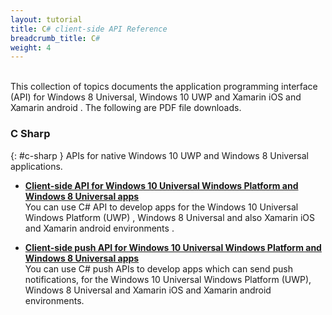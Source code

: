 ```yaml
---
layout: tutorial
title: C# client-side API Reference
breadcrumb_title: C#
weight: 4
---
```

<!-- NLS_CHARSET=UTF-8 -->
<br/>
This collection of topics documents the application programming interface (API) for Windows 8 Universal, Windows 10 UWP and Xamarin iOS and Xamarin android .  
The following are PDF file downloads.

### C Sharp
{: #c-sharp }
APIs for native Windows 10 UWP and Windows 8 Universal applications.
* **[Client-side API for Windows 10 Universal Windows Platform and Windows 8 Universal apps](http://public.dhe.ibm.com/software/products/en/MobileFirstPlatform/docs/v800/mfpf_csharp_win8_native_client_api.pdf)**  
    You can use C# API to develop apps for the Windows 10 Universal Windows Platform (UWP) , Windows 8 Universal and also Xamarin iOS and Xamarin android environments .

* **[Client-side push API for Windows 10 Universal Windows Platform and Windows 8 Universal apps](http://public.dhe.ibm.com/software/products/en/MobileFirstPlatform/docs/v800/mfpf_csharp_win8_native_client_push_api.pdf)**  
    You can use C# push APIs to develop apps which can send push notifications, for the Windows 10 Universal Windows Platform (UWP), Windows 8 Universal and Xamarin iOS and Xamarin android environments.
